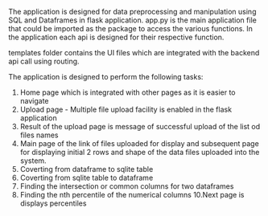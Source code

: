 
The application is designed for data preprocessing and manipulation using SQL and Dataframes in flask application.
app.py is the main application file that could be imported as the package to access the various functions. In the application each api is designed for their respective function.

templates folder contains the UI files which are integrated with the backend api call using routing.

The application is designed to perform the following tasks:

1. Home page which is integrated with other pages as it is easier to navigate
2. Upload page - Multiple file upload facility is enabled in the flask application
3. Result of the upload page is message of successful upload of the list od files names
4. Main page of the link of files uploaded for display and subsequent page for displaying initial 2 rows and shape of the data files uploaded into the system.
6. Coverting from dataframe to sqlite table
7. Coverting from sqlite table to dataframe
8. Finding the intersection or common columns for two dataframes
9. Finding the nth percentile of the numerical columns 
10.Next page is displays percentiles
